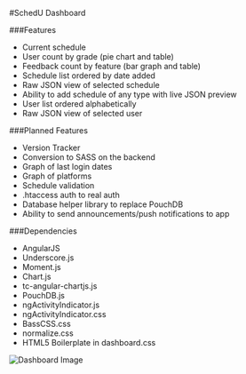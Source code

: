 #SchedU Dashboard

###Features
+ Current schedule
+ User count by grade (pie chart and table)
+ Feedback count by feature (bar graph and table)
+ Schedule list ordered by date added
+ Raw JSON view of selected schedule
+ Ability to add schedule of any type with live JSON preview
+ User list ordered alphabetically
+ Raw JSON view of selected user

###Planned Features
+ Version Tracker
+ Conversion to SASS on the backend
+ Graph of last login dates
+ Graph of platforms
+ Schedule validation
+ .htaccess auth to real auth
+ Database helper library to replace PouchDB
+ Ability to send announcements/push notifications to app

###Dependencies
+ AngularJS
+ Underscore.js
+ Moment.js
+ Chart.js
+ tc-angular-chartjs.js
+ PouchDB.js
+ ngActivityIndicator.js
+ ngActivityIndicator.css
+ BassCSS.css
+ normalize.css
+ HTML5 Boilerplate in dashboard.css

![Dashboard Image](http://f.cl.ly/items/0V0p400M2R2D3n3p1B1e/SchedU-dashboard-screenshot.png)
